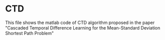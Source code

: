 # CTD

This file shows the matlab code of CTD algorithm proposed in the paper "Cascaded Temporal Difference Learning for the Mean-Standard Deviation Shortest Path Problem"
